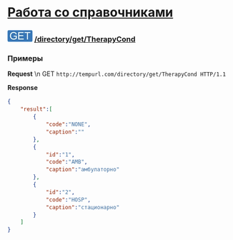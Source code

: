 [Работа со справочниками](../../../index.md)
=========================================

### ![GET](../../../../../img/get.png) [/directory/get/TherapyCond](../index.md)

### Примеры

**Request** \n GET `http://tempurl.com/directory/get/TherapyCond HTTP/1.1`

**Response**

```json
{
    "result":[
        {
            "code":"NONE",
            "caption":""
        },
        {
            "id":"1",
            "code":"AMB",
            "caption":"амбулаторно"
        },
        {
            "id":"2",
            "code":"HOSP",
            "caption":"стационарно"
        }
    ]
}
```